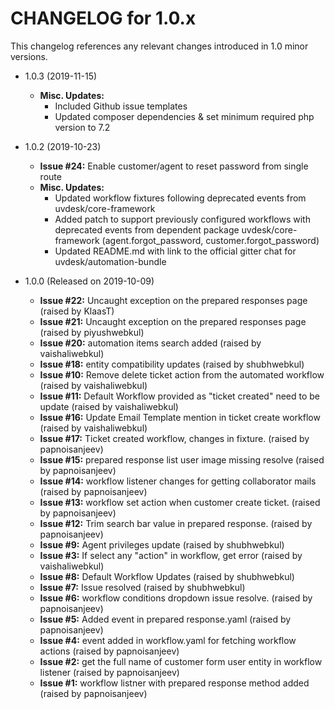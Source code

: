 CHANGELOG for 1.0.x
===================

This changelog references any relevant changes introduced in 1.0 minor versions.

* 1.0.3 (2019-11-15)
    * **Misc. Updates:**
        * Included Github issue templates
        * Updated composer dependencies & set minimum required php version to 7.2

* 1.0.2 (2019-10-23)
    * **Issue #24:** Enable customer/agent to reset password from single route
    * **Misc. Updates:**
        * Updated workflow fixtures following deprecated events from uvdesk/core-framework
        * Added patch to support previously configured workflows with deprecated events from dependent package uvdesk/core-framework (agent.forgot_password, customer.forgot_password)
        * Updated README.md with link to the official gitter chat for uvdesk/automation-bundle

* 1.0.0 (Released on 2019-10-09)
    * **Issue #22:** Uncaught exception on the prepared responses page (raised by KlaasT)
    * **Issue #21:** Uncaught exception on the prepared responses page (raised by piyushwebkul)
    * **Issue #20:** automation items search added (raised by vaishaliwebkul)
    * **Issue #18:** entity compatibility updates (raised by shubhwebkul)
    * **Issue #10:** Remove delete ticket action from the automated workflow  (raised by vaishaliwebkul)
    * **Issue #11:** Default Workflow provided as "ticket created" need to be update (raised by vaishaliwebkul)
    * **Issue #16:** Update Email Template mention in ticket create workflow (raised by vaishaliwebkul)
    * **Issue #17:** Ticket created workflow, changes in fixture. (raised by papnoisanjeev)
    * **Issue #15:** prepared response list user image missing resolve (raised by papnoisanjeev)
    * **Issue #14:**  workflow listener changes for getting collaborator mails  (raised by papnoisanjeev)
    * **Issue #13:** workflow set action when customer create ticket. (raised by papnoisanjeev)
    * **Issue #12:** Trim search bar value in prepared response. (raised by papnoisanjeev)
    * **Issue #9:** Agent privileges update (raised by shubhwebkul)
    * **Issue #3:** If select any "action" in workflow, get error (raised by vaishaliwebkul)
    * **Issue #8:** Default Workflow Updates (raised by shubhwebkul)
    * **Issue #7:** Issue resolved (raised by shubhwebkul)
    * **Issue #6:** workflow conditions dropdown issue resolve. (raised by papnoisanjeev)
    * **Issue #5:** Added event in prepared response.yaml (raised by papnoisanjeev)
    * **Issue #4:** event added in workflow.yaml for fetching workflow actions (raised by papnoisanjeev)
    * **Issue #2:** get the full name of customer form user entity in workflow listener (raised by papnoisanjeev)
    * **Issue #1:** workflow listner with prepared response method added (raised by papnoisanjeev)
